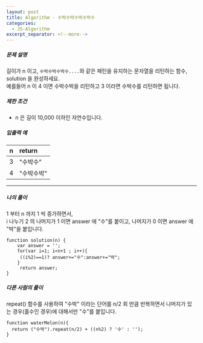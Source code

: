 ```yaml
---
layout: post
title: Algorithm - 수박수박수박수박수
categories:
  - JS-Algorithm
excerpt_separator: <!--more-->
---
```


##### 문제 설명

길이가 n 이고, `수박수박수박수....`와 같은 패턴을 유지하는 문자열을 리턴하는 함수, solution 을 완성하세요.  
예를들어 n 이 4 이면 수박수박을 리턴하고 3 이라면 수박수를 리턴하면 됩니다.

##### 제한 조건

- n 은 길이 10,000 이하인 자연수입니다.

##### 입출력 예

|  n  | return     |
| :-: | :--------- |
|  3  | "수박수"   |
|  4  | "수박수박" |

---

##### 나의 풀이

1 부터 n 까지 1 씩 증가하면서,  
i 나누기 2 의 나머지가 1 이면 answer 에 "수"를 붙이고, 나머지가 0 이면 answer 에 "박"을 붙입니다.

```
function solution(n) {
    var answer = '';
    for(var i=1; i<n+1 ; i++){
     ((i%2)==1)? answer+="수":answer+="박";
    }
     return answer;
}
```

##### 다른 사람의 풀이

repeat() 함수를 사용하여 "수박" 이라는 단어를 n/2 회 만큼 반복하면서 나머지가 있는 경우(홀수인 경우)에 대해서만 "수"를 붙입니다.

```
function waterMelon(n){
  return ("수박").repeat(n/2) + ((n%2) ? '수' : '');
}
```
